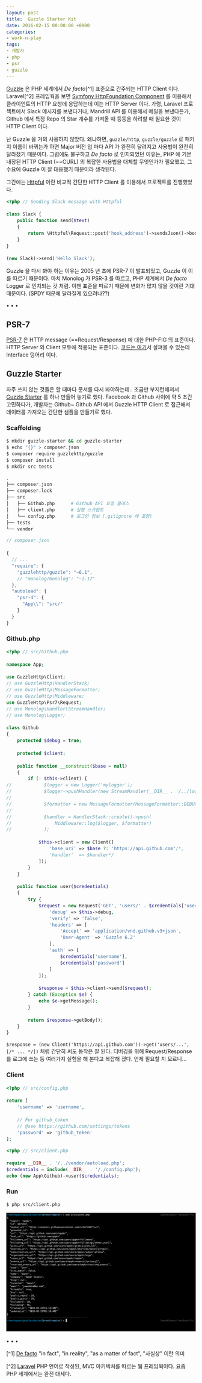 ```yaml
---
layout: post
title:  Guzzle Starter Kit
date: 2016-02-15 00:00:00 +0900
categories:
- work-n-play
tags:
- 개발자
- php
- psr
- guzzle
---
```

[Guzzle](http://docs.guzzlephp.org/en/latest/) 은 PHP 세계에서 *De facto*[^1] 표준으로 간주되는 HTTP Client 이다. Laravel[^2] 프레임웍을 보면 [Symfony HttpFoundation Component](https://github.com/symfony/http-foundation) 를 이용해서 클라이언트의 HTTP 요청에 응답하는데 이는 HTTP Server 이다. 가령, Laravel 프로젝트에서 Slack 메시지를 보낸다거나, Mandrill API 를 이용해서 메일을 보낸다든가, Github 에서 특정 Repo 의 Star 개수를 가져올 때 등등을 하려할 때 필요한 것이 HTTP Client 이다.

난 Guzzle 을 거의 사용하지 않았다. 왜냐하면, `guzzle/http`, `guzzle/guzzle` 로 패키지 이름이 바뀌는가 하면 Major 버전 업 마다 API 가 완전히 달려지고 사용법이 완전히 달라졌기 때문이다. 그럼에도 불구하고 *De facto* 로 인지되었던 이유는, PHP 에 기본 내장된 HTTP Client (==CURL) 의 복잡한 사용법을 대체할 무엇인가가 필요했고, 그 수요에 Guzzle 이 잘 대응했기 때문이라 생각된다.

그간에는 [Httpful](https://github.com/nategood/httpful) 이란 비교적 간단한 HTTP Client 를 이용해서 프로젝트를 진행했었다.

```php
<?php // Sending Slack message with Httpful

class Slack {
    public function send($text)
    {
        return \Httpful\Request::post('hook_address')->sendsJson()->body(['text' => $text])->send();    
    }
}

(new Slack)->send('Hello Slack');
```

Guzzle 을 다시 봐야 하는 이유는 2005 년 초에 PSR-7 이 발표되었고, Guzzle 이 이를 따르기 때문이다. 마치 Monolog 가 PSR-3 를 따르고, PHP 세계에서 *De facto* Logger 로 인지되는 것 처럼. 이젠 표준을 따르기 때문에 변화가 많지 않을 것이란 기대 때문이다. (SPDY 때문에 달라질게 있으려나??)

<!--more-->
<div class="spacer">• • •</div>

## PSR-7

[PSR-7](http://www.php-fig.org/psr/psr-7/) 은 HTTP message (==Request/Response) 에 대한 PHP-FIG 의 표준이다. HTTP Server 와 Client 모두에 적용되는 표준이다. [코드는 여기](https://github.com/php-fig/http-message)서 살펴볼 수 있는데 Interface 덩어리 이다.

## Guzzle Starter

자주 쓰지 않는 것들은 할 때마다 문서를 다시 봐야하는데.. 조금만 부지런해져서 [Guzzle Starter](https://github.com/appkr/guzzle-starter) 를 하나 만들어 놓기로 했다. Facebook 과 Github 사이에 약 5 초간 고민하다가, 개발자는 Github~ Github API 에서 Guzzle HTTP Client 로 접근해서 데이터를 가져오는 간단한 샘플을 만들기로 했다.  

### Scaffolding

```bash
$ mkdir guzzle-starter && cd guzzle-starter
$ echo "{}" > composer.json
$ composer require guzzlehttp/guzzle
$ composer install
$ mkdir src tests
```

```bash
.
├── composer.json
├── composer.lock
├── src
│   ├── Github.php      # Github API 요청 클래스
│   ├── client.php      # 실행 스크립트
│   └── config.php      # 로그인 정보 (.gitignore 에 포함)
├── tests
└── vendor
```

```javascript
// composer.json

{
  // ...
  "require": {
    "guzzlehttp/guzzle": "~6.1",
    // "monolog/monolog": "~1.17"
  },
  "autoload": {
    "psr-4": {
      "App\\": "src/"
    }
  }
}
```

### Github.php

```php
<?php // src/Github.php

namespace App;

use GuzzleHttp\Client;
// use GuzzleHttp\HandlerStack;
// use GuzzleHttp\MessageFormatter;
// use GuzzleHttp\Middleware;
use GuzzleHttp\Psr7\Request;
// use Monolog\Handler\StreamHandler;
// use Monolog\Logger;

class Github
{
    protected $debug = true;

    protected $client;

    public function __construct($base = null)
    {
        if (! $this->client) {
//            $logger = new Logger('mylogger');
//            $logger->pushHandler(new StreamHandler(__DIR__ . '/../logs/log.txt'));
//
//            $formatter = new MessageFormatter(MessageFormatter::DEBUG);
//
//            $handler = HandlerStack::create()->push(
//                Middleware::log($logger, $formatter)
//            );

            $this->client = new Client([
                'base_uri' => $base ?: 'https://api.github.com'/*,
                'handler'  => $handler*/
            ]);
        }
    }

    public function user($credentials)
    {
        try {
            $request = new Request('GET', 'users/' . $credentials['username'], [
                'debug' => $this->debug,
                'verify' => 'false',
                'headers' => [
                    'Accept' => 'application/vnd.github.v3+json',
                    'User-Agent' => 'Guzzle 6.2'
                ],
                'auth' => [
                    $credentials['username'],
                    $credentials['password']
                ]
            ]);

            $response = $this->client->send($request);
        } catch (Exception $e) {
            echo $e->getMessage();
        }

        return $response->getBody();
    }
}
```

`$response = (new Client('https://api.github.com'))->get('users/...', [/* ... */])` 처럼 간단히 써도 동작은 잘 된다. 디버깅을 위해 Request/Response 를 로그에 쓰는 등 여러가지 실험을 해 본다고 복잡해 졌다. 언제 필요할 지 모르니...

### Client

```php 
<?php // src/config.php

return [
    'username' => 'username',
    
    // For github_token
    // @see https://github.com/settings/tokens
    'password' => 'github_token'
];
```

```php
<?php // src/client.php

require __DIR__ . '/../vendor/autoload.php';
$credentials = include(__DIR__ . '/./config.php');
echo (new App\Github)->user($credentials);
```

### Run

```bash
$ php src/client.php
```

[![](/images/2016-02-15-img-01.png)](/images/2016-02-15-img-01.png)

<div class="spacer">• • •</div>

[^1] [De facto](https://en.wikipedia.org/wiki/De_facto) "in fact", "in reality", "as a matter of fact", "사실상" 이란 의미

[^2] [Laravel](https://laravel.com/) PHP 언어로 작성된, MVC 아키텍처를 따르는 웹 프레임웍이다. 요즘 PHP 세계에서는 완전 대세다.
